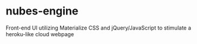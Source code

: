 # nubes-engine
Front-end UI utilizing Materialize CSS and jQuery/JavaScript to stimulate a  heroku-like cloud webpage
